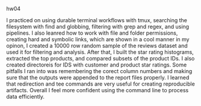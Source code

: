 hw04

I practiced on using durable terminal workflows with tmux, searching the filesystem with find and globbing, filtering with grep and regex, and using pipelines.
 I also leanred how to work with file and folder permissions, creating hard and symbolic links, which are shown in a cool manner in my opinon,
 I created a 10000 row random sample of the reviews dataset and used it for filtering and analysis.
 After that, I built the star rating histograms, extracted the top products, and compared subsets of the product IDs.
 I also created directoreis for IDS with customer and product star ratings.
 Some pitfalls I ran into was remembering the corect column numbers and making sure that the outputs were appended to the report files properly.
 I learned that redirection and tee commands are very useful for creating reproducible artifacts.
 Overall I feel more confident using the command line to process data efficiently.
